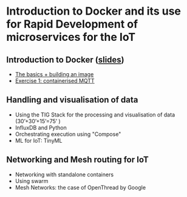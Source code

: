 # Introduction to Docker and its use for Rapid Development of microservices for the IoT

## Introduction to Docker ([slides](https://github.com/pmanzoni/docker4iot/blob/main/slides/docker_v1.pdf))
* [The basics + building an image](https://hackmd.io/@iotmic/thebasics)
* [Exercise 1: containerised MQTT](https://hackmd.io/@iotmic/exday1)

## Handling and visualisation of data
* Using the TIG Stack for the processing and visualisation of data (30’+30’+15’=75’ )
* InfluxDB and Python
* Orchestrating execution using "Compose"
* ML for IoT: TinyML

## Networking and Mesh routing for IoT
* Networking with standalone containers
* Using swarm
* Mesh Networks: the case of OpenThread by Google
